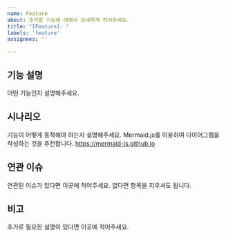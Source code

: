 ```yaml
---
name: Feature
about: 추가할 기능에 대해서 상세하게 적어주세요.
title: "[Feature]: "
labels: 'feature'
assignees: ''

---
```


## 기능 설명
어떤 기능인지 설명해주세요.

## 시나리오
기능이 어떻게 동작해야 하는지 설명해주세요. Mermaid.js를 이용하여 다이어그램을 작성하는 것을 추천합니다.
https://mermaid-js.github.io

## 연관 이슈
연관된 이슈가 있다면 이곳에 적어주세요. 없다면 항목을 지우셔도 됩니다.

## 비고
추가로 필요한 설명이 있다면 이곳에 적어주세요.
